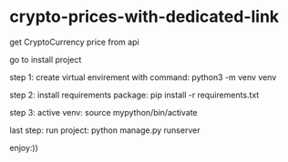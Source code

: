# crypto-prices-with-dedicated-link
get CryptoCurrency price from api

go to install project


step 1:
create virtual envirement with command: python3 -m venv venv

step 2:
install requirements package: pip install -r requirements.txt

step 3:
active venv:
source mypython/bin/activate

last step:
run project: python manage.py runserver

enjoy:))
